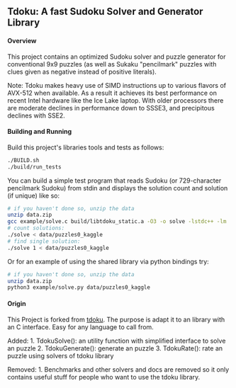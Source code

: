 ## Tdoku: A fast Sudoku Solver and Generator Library

#### Overview
This project contains an optimized Sudoku solver and puzzle generator for conventional 9x9 puzzles (as well as Sukaku
"pencilmark" puzzles with clues given as negative instead of positive literals).

Note: Tdoku makes heavy use of SIMD instructions up to various flavors of AVX-512 when available. As a result
it achieves its best performance on recent Intel hardware like the Ice Lake laptop. With older processors there are moderate declines in performance down to SSSE3, and
precipitous declines with SSE2.

#### Building and Running

Build this project's libraries tools and tests as follows:

```bash
./BUILD.sh
./build/run_tests
```

You can build a 
simple test program that reads Sudoku (or 729-character pencilmark Sudoku) from stdin and displays 
the solution count and solution (if unique) like so:

```bash
# if you haven't done so, unzip the data
unzip data.zip
gcc example/solve.c build/libtdoku_static.a -O3 -o solve -lstdc++ -lm
# count solutions:
./solve < data/puzzles0_kaggle
# find single solution:
./solve 1 < data/puzzles0_kaggle
```

Or for an example of using the shared library via python bindings try:

```bash
# if you haven't done so, unzip the data
unzip data.zip
python3 example/solve.py data/puzzles0_kaggle
```


#### Origin
This Project is forked from [tdoku](https://github.com/t-dillon/tdoku/tree/master). The purpose is adapt it to an library with an C interface. Easy for any language to call from.

Added:
    1. TdokuSolve(): an utility function with simplified interface to solve an puzzle
    2. TdokuGenerate(): generate an puzzle
    3. TdokuRate(): rate an puzzle using solvers of tdoku library

Removed:
    1. Benchmarks and other solvers and docs are removed so it only contains useful stuff for people who want to use the tdoku library.
